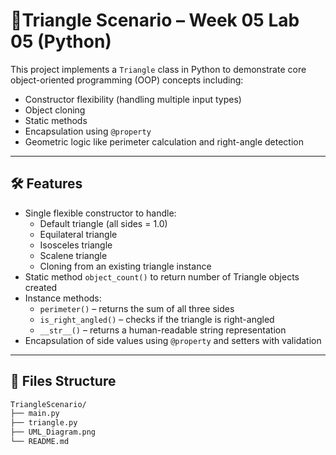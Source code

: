 # 🔺Triangle Scenario – Week 05 Lab 05 (Python)

This project implements a `Triangle` class in Python to demonstrate core object-oriented programming (OOP) concepts including:

- Constructor flexibility (handling multiple input types)
- Object cloning
- Static methods
- Encapsulation using `@property`
- Geometric logic like perimeter calculation and right-angle detection

---

## 🛠 Features

- Single flexible constructor to handle:
  - Default triangle (all sides = 1.0)
  - Equilateral triangle
  - Isosceles triangle
  - Scalene triangle
  - Cloning from an existing triangle instance
- Static method `object_count()` to return number of Triangle objects created
- Instance methods:
  - `perimeter()` – returns the sum of all three sides
  - `is_right_angled()` – checks if the triangle is right-angled
  - `__str__()` – returns a human-readable string representation
- Encapsulation of side values using `@property` and setters with validation

---

## 📁 Files Structure

```bash
TriangleScenario/
├── main.py              
├── triangle.py         
├── UML_Diagram.png     
└── README.md            
